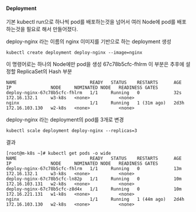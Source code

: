 #### Deployment

기본 kubectl run으로 하나씩 pod를 배포하는것을 넘어서 여러 Node에 pod를 배포하는것을 필요로 해서 만들어졌다.

deploy-nginx 라는 이름의 nginx 이미지를 기반으로 하는 deployment 생성
```
kubectl create deployment deploy-nginx --image=nginx
```

이 명령어로는 하나의 Node에만 pod을 생성 67c78b5cfc-fhlrm 이 부분은 추후에 설정할 ReplicaSet의 Hash 부분

```
NAME                            READY   STATUS    RESTARTS      AGE    IP               NODE     NOMINATED NODE   READINESS GATES
deploy-nginx-67c78b5cfc-fhlrm   1/1     Running   0             32s    172.16.132.1     w3-k8s   <none>           <none>
nginx                           1/1     Running   1 (31m ago)   2d3h   172.16.103.130   w2-k8s   <none>           <none>
```


deploy-nginx 라는 deployment의 pod를 3개로 변경

```
kubectl scale deployment deploy-nginx --replicas=3
```

결과

```
[root@m-k8s ~]# kubectl get pods -o wide
NAME                            READY   STATUS    RESTARTS      AGE    IP               NODE     NOMINATED NODE   READINESS GATES
deploy-nginx-67c78b5cfc-fhlrm   1/1     Running   0             13m    172.16.132.1     w3-k8s   <none>           <none>
deploy-nginx-67c78b5cfc-ln82p   1/1     Running   0             10m    172.16.103.131   w2-k8s   <none>           <none>
deploy-nginx-67c78b5cfc-z8d4x   1/1     Running   0             10m    172.16.221.131   w1-k8s   <none>           <none>
nginx                           1/1     Running   1 (44m ago)   2d4h   172.16.103.130   w2-k8s   <none>           <none>
```

